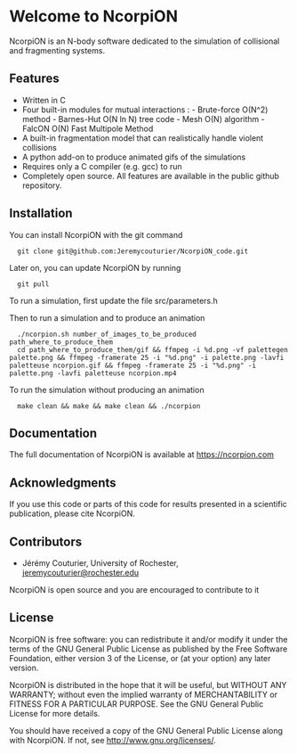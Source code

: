 # Welcome to NcorpiON

NcorpiON is an N-body software dedicated to the simulation of collisional and fragmenting systems.


## Features

- Written in C
- Four built-in modules for mutual interactions :
      - Brute-force O(N^2) method
      - Barnes-Hut O(N ln N) tree code
      - Mesh O(N) algorithm
      - FalcON O(N) Fast Multipole Method
- A built-in fragmentation model that can realistically handle violent collisions
- A python add-on to produce animated gifs of the simulations
- Requires only a C compiler (e.g. gcc) to run
- Completely open source. All features are available in the public github repository.


## Installation

You can install NcorpiON with the git command

      git clone git@github.com:Jeremycouturier/NcorpiON_code.git
    
Later on, you can update NcorpiON by running

      git pull

To run a simulation, first update the file src/parameters.h

Then to run a simulation and to produce an animation

      ./ncorpion.sh number_of_images_to_be_produced path_where_to_produce_them
      cd path_where_to_produce_them/gif && ffmpeg -i %d.png -vf palettegen palette.png && ffmpeg -framerate 25 -i "%d.png" -i palette.png -lavfi paletteuse ncorpion.gif && ffmpeg -framerate 25 -i "%d.png" -i palette.png -lavfi paletteuse ncorpion.mp4 

To run the simulation without producing an animation

      make clean && make && make clean && ./ncorpion


## Documentation

The full documentation of NcorpiON is available at <https://ncorpion.com>


## Acknowledgments

If you use this code or parts of this code for results presented in a scientific publication, please cite NcorpiON.


## Contributors

- Jérémy Couturier, University of Rochester, <jeremycouturier@rochester.edu>

NcorpiON is open source and you are encouraged to contribute to it 


## License

NcorpiON is free software: you can redistribute it and/or modify it under the terms of the GNU General Public License as published by the Free Software Foundation, either version 3 of the License, or (at your option) any later version.

NcorpiON is distributed in the hope that it will be useful, but WITHOUT ANY WARRANTY; without even the implied warranty of MERCHANTABILITY or FITNESS FOR A PARTICULAR PURPOSE.  See the GNU General Public License for more details.

You should have received a copy of the GNU General Public License along with NcorpiON.  If not, see <http://www.gnu.org/licenses/>.
